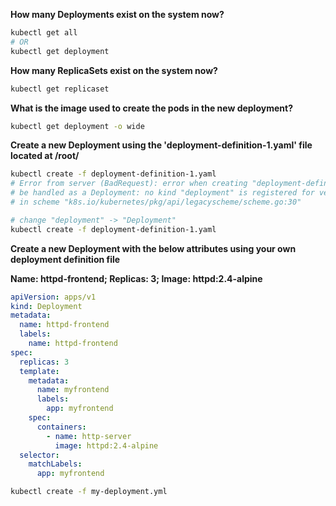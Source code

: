 **How many Deployments exist on the system now?**

```bash
kubectl get all
# OR
kubectl get deployment
```

**How many ReplicaSets exist on the system now?**

```bash
kubectl get replicaset
```

**What is the image used to create the pods in the new deployment?**

```bash
kubectl get deployment -o wide
```

**Create a new Deployment using the 'deployment-definition-1.yaml' file located at /root/**

```bash
kubectl create -f deployment-definition-1.yaml
# Error from server (BadRequest): error when creating "deployment-definition-1.yaml": deployment in version "v1" cannot
# be handled as a Deployment: no kind "deployment" is registered for version "apps/v1"
# in scheme "k8s.io/kubernetes/pkg/api/legacyscheme/scheme.go:30"

# change "deployment" -> "Deployment"
kubectl create -f deployment-definition-1.yaml
```

**Create a new Deployment with the below attributes using your own deployment definition file**

**Name: httpd-frontend; Replicas: 3; Image: httpd:2.4-alpine**

```yaml
apiVersion: apps/v1
kind: Deployment
metadata:
  name: httpd-frontend
  labels:
    name: httpd-frontend
spec:
  replicas: 3
  template:
    metadata:
      name: myfrontend
      labels:
        app: myfrontend
    spec:
      containers:
        - name: http-server
          image: httpd:2.4-alpine
  selector:
    matchLabels:
      app: myfrontend
```

```bash
kubectl create -f my-deployment.yml
```
